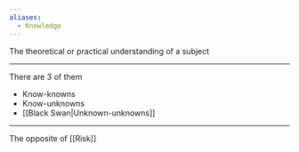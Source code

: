 ```yaml
---
aliases:
  - Knowledge
---
```


The theoretical or practical understanding of a subject

---

There are 3 of them

- Know-knowns
- Know-unknowns
- [[Black Swan|Unknown-unknowns]]

---

The opposite of [[Risk]]